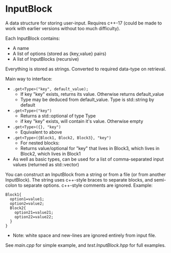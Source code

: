 # InputBlock

A data structure for storing user-input.
Requires c++-17 (could be made to work with earlier versions without too much difficulty).

Each InputBlock contains:
  * A name
  * A list of options (stored as {key,value} pairs)
  * A list of InputBlocks (recursive)

Everything is stored as strings. Converted to required data-type on retrieval.

Main way to interface:
  * ```.get<Type>("key", default_value);```
    * If key "key" exists, returns its value. Otherwise returns default_value
    * Type may be deduced from default_value. Type is std::string by default
  * ```.get<Type>("key")```
    * Returns a std::optional of type Type
    * if key "key" exists, will contain it's value. Otherwise empty
  * ```.get<Type>({}, "key")```
    * Equivalent to above
  * ```.get<Type>({Block1, Block2, Block3}, "key")```
    * For nested blocks:
    * Returns value/optional for "key" that lives in Block3, which lives in Block2, which lives in Block1
  * As well as basic types, can be used for a list of comma-separated input values (returned as std::vector)

You can construct an InputBlock from a string or from a file (or from another InputBlock).
The string uses c++-style braces to separate blocks, and semi-colon to separate options. c++-style comments are ignored.
Example:

```
Block1{
  option1=value1;
  option2=value2;
  Block2{
    option21=value21;
    option22=value22;
  }
}
```

 * Note: white space and new-lines are ignored entirely from input file.

See _main.cpp_ for simple example, and _test.InputBlock.hpp_ for full examples.
